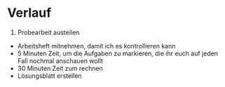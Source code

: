 Verlauf
=======

1. Probearbeit austeilen 
  - Arbeitsheft mitnehmen, damit ich es kontrollieren kann
  - 5 Minuten Zeit, um die Aufgaben zu markieren, die ihr euch auf jeden
    Fall nochmal anschauen wollt
  - 30 Minuten Zeit zum rechnen
  - Lösungsblatt erstellen
